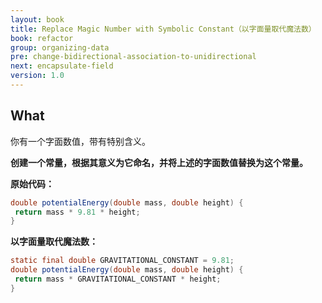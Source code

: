 ```yaml
---
layout: book
title: Replace Magic Number with Symbolic Constant（以字面量取代魔法数）
book: refactor
group: organizing-data
pre: change-bidirectional-association-to-unidirectional
next: encapsulate-field
version: 1.0
---
```



## What

你有一个字面数值，带有特别含义。

**创建一个常量，根据其意义为它命名，并将上述的字面数值替换为这个常量。**


**原始代码：**

```java
double potentialEnergy(double mass, double height) {
 return mass * 9.81 * height;
}
```

**以字面量取代魔法数：**

```java
static final double GRAVITATIONAL_CONSTANT = 9.81;
double potentialEnergy(double mass, double height) {
 return mass * GRAVITATIONAL_CONSTANT * height;
}
```